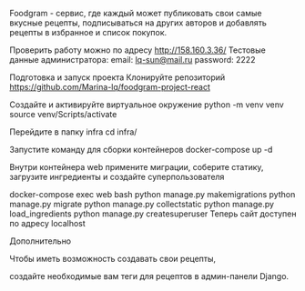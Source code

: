 Foodgram - сервис, где каждый может публиковать свои самые вкусные рецепты, 
подписываться на других авторов и добавлять рецепты в избранное и список покупок.

Проверить работу можно по адресу http://158.160.3.36/
Тестовые данные администратора: email: lq-sun@mail.ru password: 2222

Подготовка и запуск проекта
Клонируйте репозиторий
https://github.com/Marina-lq/foodgram-project-react

Создайте и активируйте виртуальное окружение
python -m venv venv
source venv/Scripts/activate

Перейдите в папку infra
cd infra/

Запустите команду для сборки контейнеров
docker-compose up -d

Внутри контейнера web примените миграции, 
соберите статику, 
загрузите ингредиенты и создайте суперпользователя

docker-compose exec web bash
python manage.py makemigrations
python manage.py migrate
python manage.py collectstatic
python manage.py load_ingredients
python manage.py createsuperuser
Теперь сайт доступен по адресу localhost

Дополнительно

Чтобы иметь возможность создавать свои рецепты, 

создайте необходимые вам теги для рецептов в админ-панели Django.
